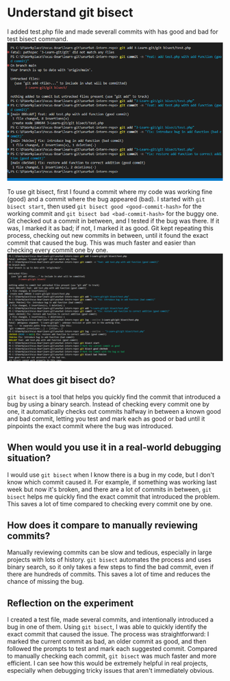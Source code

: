 # Understand git bisect

I added test.php file and made severall commits with has good and bad for test bisect command.  
![alt text](image.png)

To use git bisect, first I found a commit where my code was working fine (good) and a commit where the bug appeared (bad). I started with `git bisect start`, then used `git bisect good <good-commit-hash>` for the working commit and `git bisect bad <bad-commit-hash>` for the buggy one.
Git checked out a commit in between, and I tested if the bug was there. If it was, I marked it as bad; if not, I marked it as good. Git kept repeating this process, checking out new commits in between, until it found the exact commit that caused the bug. This was much faster and easier than checking every commit one by one.
![alt text](image-1.png)

## What does git bisect do?

`git bisect` is a tool that helps you quickly find the commit that introduced a bug by using a binary search. Instead of checking every commit one by one, it automatically checks out commits halfway in between a known good and bad commit, letting you test and mark each as good or bad until it pinpoints the exact commit where the bug was introduced.

## When would you use it in a real-world debugging situation?

I would use `git bisect` when I know there is a bug in my code, but I don't know which commit caused it. For example, if something was working last week but now it's broken, and there are a lot of commits in between, `git bisect` helps me quickly find the exact commit that introduced the problem. This saves a lot of time compared to checking every commit one by one.

## How does it compare to manually reviewing commits?

Manually reviewing commits can be slow and tedious, especially in large projects with lots of history. `git bisect` automates the process and uses binary search, so it only takes a few steps to find the bad commit, even if there are hundreds of commits. This saves a lot of time and reduces the chance of missing the bug.

## Reflection on the experiment

I created a test file, made several commits, and intentionally introduced a bug in one of them. Using `git bisect`, I was able to quickly identify the exact commit that caused the issue. The process was straightforward: I marked the current commit as bad, an older commit as good, and then followed the prompts to test and mark each suggested commit. Compared to manually checking each commit, `git bisect` was much faster and more efficient. I can see how this would be extremely helpful in real projects, especially when debugging tricky issues that aren't immediately obvious.
